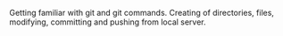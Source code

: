 Getting familiar with git and git commands.
Creating of directories, files, modifying, committing and pushing from local server.

